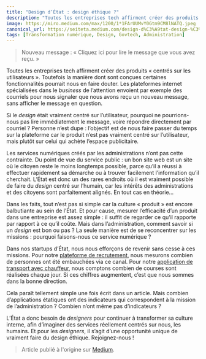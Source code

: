 ```yaml
---
title: "Design d’État : design éthique ?"
description: "Toutes les entreprises tech affirment créer des produits « centrés sur les utilisateurs ». Toutefois la manière dont sont conçues certaines fonctionnalités pourrait nous en faire douter."
image: https://miro.medium.com/max/1200/1*1FArUUMvY0Gtm9CM8lNATQ.jpeg
canonical_url: https://seiteta.medium.com/design-d%C3%A9tat-design-%C3%A9thique-15e8c5a1b7a7
tags: [Transformation numérique, Design, Govtech, Administration]
---
```


> Nouveau message : « Cliquez ici pour lire le message que vous avez reçu. »

Toutes les entreprises tech affirment créer des produits « centrés sur les utilisateurs ». Toutefois la manière dont sont conçues certaines fonctionnalités pourrait nous en faire douter. Les plateformes internet spécialisées dans le *business* de l’attention envoient par exemple des courriels pour nous signaler que nous avons reçu un nouveau message, sans afficher le message en question.

Si le *design* était vraiment centré sur l’utilisateur, pourquoi ne pourrions-nous pas lire immédiatement le message, voire répondre directement par courriel ? Personne n’est dupe : l’objectif est de nous faire passer du temps sur la plateforme car le produit n’est pas vraiment centré sur l’utilisateur, mais plutôt sur celui qui achète l’espace publicitaire.

Les services numériques créés par les administrations n’ont pas cette contrainte. Du point de vue du service public : un bon site web est un site où le citoyen reste le moins longtemps possible, parce qu’il a réussi à effectuer rapidement sa démarche ou à trouver facilement l’information qu’il cherchait. L’État est donc un des rares endroits où il est vraiment possible de faire du *design* centré sur l’humain, car les intérêts des administrations et des citoyens sont parfaitement alignés. En tout cas en théorie…

Dans les faits, tout n’est pas si simple car la culture « produit » est encore balbutiante au sein de l’État. Et pour cause, mesurer l’efficacité d’un produit dans une entreprise est assez simple : il suffit de regarder ce qu’il rapporte par rapport à ce qu’il coûte. Mais dans l’administration, comment savoir si un *design* est bon ou pas ? La seule manière est de se reconcentrer sur les missions : pourquoi faisons-nous ce service numérique ?

Dans nos startups d’État, nous nous efforçons de revenir sans cesse à ces missions. Pour notre [plateforme de recrutement](https://beta.gouv.fr/startups/civils-de-la-defense.html), nous mesurons combien de personnes ont été embauchées via ce canal. Pour notre [application de transport avec chauffeur](https://beta.gouv.fr/startups/e-chauffeur.html), nous comptons combien de courses sont réalisées chaque jour. Si ces chiffres augmentent, c’est que nous sommes dans la bonne direction.

Cela paraît tellement simple une fois écrit dans un article. Mais combien d’applications étatiques ont des indicateurs qui correspondent à la mission de l’administration ? Combien n’ont même pas d’indicateurs ?

L’État a donc besoin de *designers* pour continuer à transformer sa culture interne, afin d’imaginer des services réellement centrés sur nous, les humains. Et pour les *designers*, il s’agit d’une opportunité unique de vraiment faire du design éthique. Rejoignez-nous !

> Article publié à l'origine sur [Medium](https://seiteta.medium.com/design-d%C3%A9tat-design-%C3%A9thique-15e8c5a1b7a7).
